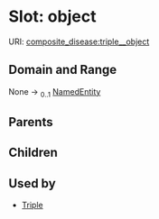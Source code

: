 
# Slot: object




URI: [composite_disease:triple__object](http://w3id.org/ontogpt/composite_disease/triple__object)


## Domain and Range

None &#8594;  <sub>0..1</sub> [NamedEntity](NamedEntity.md)

## Parents


## Children


## Used by

 * [Triple](Triple.md)
